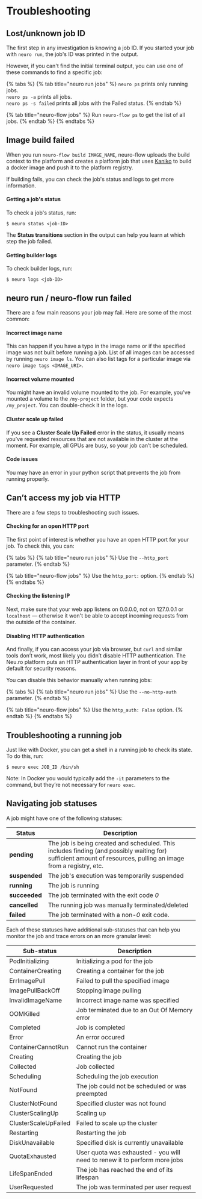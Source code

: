 # Troubleshooting

## Lost/unknown job ID

The first step in any investigation is knowing a job ID. If you started your job with `neuro run`, the job's ID was printed in the output.&#x20;

However, if you can't find the initial terminal output, you can use one of these commands to find a specific job:

{% tabs %}
{% tab title="neuro run jobs" %}
`neuro ps` prints only running jobs. \
`neuro ps -a` prints all jobs.\
`neuro ps -s failed` prints all jobs with the Failed status.
{% endtab %}

{% tab title="neuro-flow jobs" %}
Run `neuro-flow ps` to get the list of all jobs.
{% endtab %}
{% endtabs %}

## Image build failed

When you run `neuro-flow build IMAGE_NAME`, neuro-flow uploads the build context to the platform and creates a platform job that uses [Kaniko](https://github.com/GoogleContainerTools/kaniko) to build a docker image and push it to the platform registry.

If building fails, you can check the job's status and logs to get more information.&#x20;

#### Getting a job's status

To check a job's status, run:&#x20;

```
$ neuro status <job-ID> 
```

The **Status transitions** section in the output can help you learn at which step the job failed.&#x20;

#### Getting builder logs

To check builder logs, run:

```
$ neuro logs <job-ID> 
```

## neuro run / neuro-flow run failed

There are a few main reasons your job may fail. Here are some of the most common:

#### Incorrect image name

This can happen if you have a typo in the image name or if the specified image was not built before running a job. List of all images can be accessed by running `neuro image ls`. You can also list tags for a particular image via `neuro image tags <IMAGE_URI>`.

#### Incorrect volume mounted

You might have an invalid volume mounted to the job. For example, you've mounted a volume to the `/my-project` folder, but your code expects `/my_project`. You can double-check it in the logs.

#### Cluster scale up failed

If you see a **Cluster Scale Up Failed** error in the status, it usually means you’ve requested resources that are not available in the cluster at the moment. For example, all GPUs are busy, so your job can’t be scheduled.

#### Code issues

You may have an error in your python script that prevents the job from running properly.

## Can’t access my job via HTTP

There are a few steps to troubleshooting such issues.

#### Checking for an open HTTP port

The first point of interest is whether you have an open HTTP port for your job. To check this, you can:&#x20;

{% tabs %}
{% tab title="neuro run jobs" %}
Use the `--http_port` parameter.
{% endtab %}

{% tab title="neuro-flow jobs" %}
Use the `http_port:` option.
{% endtab %}
{% endtabs %}

#### Checking the listening IP

Next, make sure that your web app listens on 0.0.0.0, not on 127.0.0.1 or `localhost` — otherwise it won't be able to accept incoming requests from the outside of the container.

#### Disabling HTTP authentication

And finally, if you can access your job via browser, but `curl` and similar tools don’t work, most likely you didn’t disable HTTP authentication. The Neu.ro platform puts an HTTP authentication layer in front of your app by default for security reasons.&#x20;

You can disable this behavior manually when running jobs:

{% tabs %}
{% tab title="neuro run jobs" %}
Use the `--no-http-auth` parameter.
{% endtab %}

{% tab title="neuro-flow jobs" %}
Use the `http_auth: False` option.
{% endtab %}
{% endtabs %}

## Troubleshooting a running job

Just like with Docker, you can get a shell in a running job to check its state. To do this, run:

```
$ neuro exec JOB_ID /bin/sh
```

Note: In Docker you would typically add the `-it` parameters to the command, but they’re not necessary for `neuro exec`.

## Navigating job statuses

A job might have one of the following statuses:

| Status        | Description                                                                                                                                                     |
| ------------- | --------------------------------------------------------------------------------------------------------------------------------------------------------------- |
| **pending**   | The job is being created and scheduled. This includes finding (and possibly waiting for) sufficient amount of resources, pulling an image from a registry, etc. |
| **suspended** | The job's execution was temporarily suspended                                                                                                                   |
| **running**   | The job is running                                                                                                                                              |
| **succeeded** | The job terminated with the exit code _0_                                                                                                                       |
| **cancelled** | The running job was manually terminated/deleted                                                                                                                 |
| **failed**    | The job terminated with a non-_0_ exit code.                                                                                                                    |

Each of these statuses have additional sub-statuses that can help you monitor the job and trace errors on an more granular level:

| Sub-status           | Description                                                               |
| -------------------- | ------------------------------------------------------------------------- |
| PodInitializing      | Initializing a pod for the job                                            |
| ContainerCreating    | Creating a container for the job                                          |
| ErrImagePull         | Failed to pull the specified image                                        |
| ImagePullBackOff     | Stopping image pulling                                                    |
| InvalidImageName     | Incorrect image name was specified                                        |
| OOMKilled            | Job terminated due to an Out Of Memory error                              |
| Completed            | Job is completed                                                          |
| Error                | An error occured                                                          |
| ContainerCannotRun   | Cannot run the container                                                  |
| Creating             | Creating the job                                                          |
| Collected            | Job collected                                                             |
| Scheduling           | Scheduling the job execution                                              |
| NotFound             | The job could not be scheduled or was preempted                           |
| ClusterNotFound      | Specified cluster was not found                                           |
| ClusterScalingUp     | Scaling up                                                                |
| ClusterScaleUpFailed | Failed to scale up the cluster                                            |
| Restarting           | Restarting the job                                                        |
| DiskUnavailable      | Specified disk is currently unavailable                                   |
| QuotaExhausted       | User quota was exhausted - you will need to renew it to perform more jobs |
| LifeSpanEnded        | The job has reached the end of its lifespan                               |
| UserRequested        | The job was terminated per user request                                   |

##

